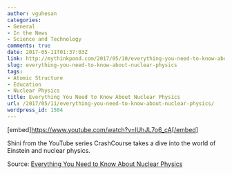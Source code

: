 ```yaml
---
author: vguhesan
categories:
- General
- In the News
- Science and Technology
comments: true
date: 2017-05-11T01:37:03Z
link: http://mythinkpond.com/2017/05/10/everything-you-need-to-know-about-nuclear-physics/
slug: everything-you-need-to-know-about-nuclear-physics
tags:
- Atomic Structure
- Education
- Nuclear Physics
title: Everything You Need to Know About Nuclear Physics
url: /2017/05/11/everything-you-need-to-know-about-nuclear-physics/
wordpress_id: 1504
---
```


[embed]https://www.youtube.com/watch?v=lUhJL7o6_cA[/embed]

Shini from the YouTube series CrashCourse takes a dive into the world of Einstein and nuclear physics.

Source: [Everything You Need to Know About Nuclear Physics](https://futurism.com/everything-need-know-about-nuclear-physics/)
